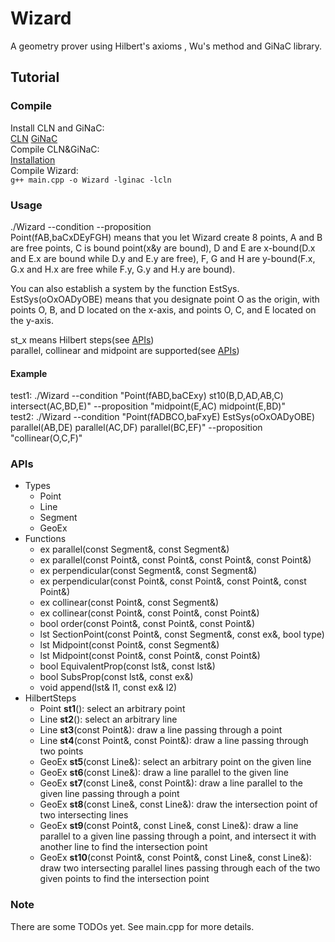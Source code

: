 # Wizard
A geometry prover using Hilbert's axioms , Wu's method and GiNaC library.

## Tutorial
### Compile
Install CLN and GiNaC:  
[CLN](https://www.ginac.de/CLN/) [GiNaC](https://www.ginac.de/Download.html)  
Compile CLN&GiNaC:  
[Installation](https://www.ginac.de/tutorial/#Installation)  
Compile Wizard:  
`g++ main.cpp -o Wizard -lginac -lcln`  

### Usage
./Wizard --condition <condition> --proposition <proposition>  
Point(fAB,baCxDEyFGH) means that you let Wizard create 8 points, A and B are free points, C is bound point(x&y are bound), D and E are x-bound(D.x and E.x are bound while D.y and E.y are free), F, G and H are y-bound(F.x, G.x and H.x are free while F.y, G.y and H.y are bound).  

You can also establish a system by the function EstSys.  
EstSys(oOxOADyOBE) means that you designate point O as the origin, with points O, B, and D located on the x-axis, and points O, C, and E located on the y-axis.  

st_x means Hilbert steps(see [APIs](./#APIs))  
parallel, collinear and midpoint are supported(see [APIs](./#APIs))  

#### Example
test1: ./Wizard --condition "Point(fABD,baCExy) st10(B,D,AD,AB,C) intersect(AC,BD,E)" --proposition "midpoint(E,AC) midpoint(E,BD)"  
test2: ./Wizard --condition "Point(fADBCO,baFxyE) EstSys(oOxOADyOBE) parallel(AB,DE) parallel(AC,DF) parallel(BC,EF)" --proposition "collinear(O,C,F)"  

### APIs
- Types
	- Point  
	- Line  
	- Segment  
	- GeoEx  
- Functions
	- ex parallel(const Segment&, const Segment&)  
	- ex parallel(const Point&, const Point&, const Point&, const Point&)  
	- ex perpendicular(const Segment&, const Segment&)  
	- ex perpendicular(const Point&, const Point&, const Point&, const Point&)  
	- ex collinear(const Point&, const Segment&)  
	- ex collinear(const Point&, const Point&, const Point&)  
	- bool order(const Point&, const Point&, const Point&)  
	- lst SectionPoint(const Point&, const Segment&, const ex&, bool type)  
	- lst Midpoint(const Point&, const Segment&)  
	- lst Midpoint(const Point&, const Point&, const Point&)  
	- bool EquivalentProp(const lst&, const lst&)  
	- bool SubsProp(const lst&, const ex&)  
	- void append(lst& l1, const ex& l2)  
- HilbertSteps
	- Point **st1**(): select an arbitrary point  
	- Line **st2**(): select an arbitrary line  
	- Line **st3**(const Point&): draw a line passing through a point  
	- Line **st4**(const Point&, const Point&): draw a line passing through two points  
	- GeoEx **st5**(const Line&): select an arbitrary point on the given line  
	- GeoEx **st6**(const Line&): draw a line parallel to the given line  
	- GeoEx **st7**(const Line&, const Point&): draw a line parallel to the given line passing through a point  
	- GeoEx **st8**(const Line&, const Line&): draw the intersection point of two intersecting lines  
	- GeoEx **st9**(const Point&, const Line&, const Line&): draw a line parallel to a given line passing through a point, and intersect it with another line to find the intersection point  
	- GeoEx **st10**(const Point&, const Point&, const Line&, const Line&): draw two intersecting parallel lines passing through each of the two given points to find the intersection point  

### Note
There are some TODOs yet. See main.cpp for more details.  
